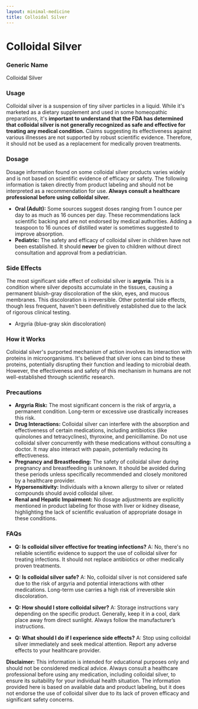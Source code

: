 ```yaml
---
layout: minimal-medicine
title: Colloidal Silver
---
```


# Colloidal Silver
### Generic Name
Colloidal Silver

### Usage
Colloidal silver is a suspension of tiny silver particles in a liquid.  While it's marketed as a dietary supplement and used in some homeopathic preparations, it's **important to understand that the FDA has determined that colloidal silver is not generally recognized as safe and effective for treating any medical condition.**  Claims suggesting its effectiveness against various illnesses are not supported by robust scientific evidence.  Therefore, it should not be used as a replacement for medically proven treatments.

### Dosage
Dosage information found on some colloidal silver products varies widely and is not based on scientific evidence of efficacy or safety.  The following information is taken directly from product labeling and should not be interpreted as a recommendation for use.  **Always consult a healthcare professional before using colloidal silver.**

* **Oral (Adult):**  Some sources suggest doses ranging from 1 ounce per day to as much as 16 ounces per day.  These recommendations lack scientific backing and are not endorsed by medical authorities.  Adding a teaspoon to 16 ounces of distilled water is sometimes suggested to improve absorption.
* **Pediatric:**  The safety and efficacy of colloidal silver in children have not been established.  It should **never** be given to children without direct consultation and approval from a pediatrician.


### Side Effects
The most significant side effect of colloidal silver is **argyria**. This is a condition where silver deposits accumulate in the tissues, causing a permanent bluish-gray discoloration of the skin, eyes, and mucous membranes.  This discoloration is irreversible. Other potential side effects, though less frequent, haven't been definitively established due to the lack of rigorous clinical testing.

* Argyria (blue-gray skin discoloration)


### How it Works
Colloidal silver's purported mechanism of action involves its interaction with proteins in microorganisms. It's believed that silver ions can bind to these proteins, potentially disrupting their function and leading to microbial death. However, the effectiveness and safety of this mechanism in humans are not well-established through scientific research.

### Precautions
* **Argyria Risk:** The most significant concern is the risk of argyria, a permanent condition.  Long-term or excessive use drastically increases this risk.
* **Drug Interactions:** Colloidal silver can interfere with the absorption and effectiveness of certain medications, including antibiotics (like quinolones and tetracyclines), thyroxine, and penicillamine.  Do not use colloidal silver concurrently with these medications without consulting a doctor.  It may also interact with papain, potentially reducing its effectiveness.
* **Pregnancy and Breastfeeding:** The safety of colloidal silver during pregnancy and breastfeeding is unknown.  It should be avoided during these periods unless specifically recommended and closely monitored by a healthcare provider.
* **Hypersensitivity:**  Individuals with a known allergy to silver or related compounds should avoid colloidal silver.
* **Renal and Hepatic Impairment:** No dosage adjustments are explicitly mentioned in product labeling for those with liver or kidney disease, highlighting the lack of scientific evaluation of appropriate dosage in these conditions.

### FAQs

* **Q: Is colloidal silver effective for treating infections?**
   A: No, there's no reliable scientific evidence to support the use of colloidal silver for treating infections. It should not replace antibiotics or other medically proven treatments.

* **Q: Is colloidal silver safe?**
   A: No, colloidal silver is not considered safe due to the risk of argyria and potential interactions with other medications.  Long-term use carries a high risk of irreversible skin discoloration.

* **Q: How should I store colloidal silver?**
   A:  Storage instructions vary depending on the specific product. Generally, keep it in a cool, dark place away from direct sunlight. Always follow the manufacturer’s instructions.

* **Q: What should I do if I experience side effects?**
   A: Stop using colloidal silver immediately and seek medical attention.  Report any adverse effects to your healthcare provider.


**Disclaimer:** This information is intended for educational purposes only and should not be considered medical advice.  Always consult a healthcare professional before using any medication, including colloidal silver, to ensure its suitability for your individual health situation.  The information provided here is based on available data and product labeling, but it does not endorse the use of colloidal silver due to its lack of proven efficacy and significant safety concerns.
